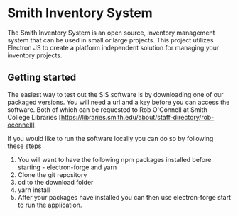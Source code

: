 # Smith Inventory System

The Smith Inventory System is an open source, inventory management system that can be used in small or large projects.  This project utilizes Electron JS to create a platform independent solution for managing your inventory projects.

## Getting started
The easiest way to test out the SIS software is by downloading one of our packaged versions. You will need a url and a key before you can access the software.  Both of which can be requested to Rob O'Connell at Smith College Libraries [https://libraries.smith.edu/about/staff-directory/rob-oconnell] 

If you would like to run the software locally you can do so by following these steps

1. You will want to have the following npm packages installed before starting - electron-forge and yarn
2. Clone the git repository
3. cd to the download folder
4. yarn install
5. After your packages have installed you can then use electron-forge start to run the application.
